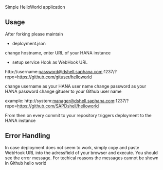 Simple HelloWorld application

Usage
-----
After forking please maintain
- deployment.json

change hostname, enter URL of your HANA instance


- setup service Hook as WebHook URL

http://username:password@dshell.saphana.com:1237/?repo=https://github.com/gituser/helloworld

change username as your HANA user name
change password as your HANA password
change gituser to your Github user name

example: http://system:manager@dshell.saphana.com:1237/?repo=https://github.com/SAPDshell/helloworld


From then on every commit to your repository triggers deployment to the HANA instance



Error Handling
--------------
In case deployment does not seem to work, simply copy and paste WebHook URL into the adressfield of your browser 
and execute.
You should see the error message.
For techical reasons the messages cannot be shown in Github
hello world

